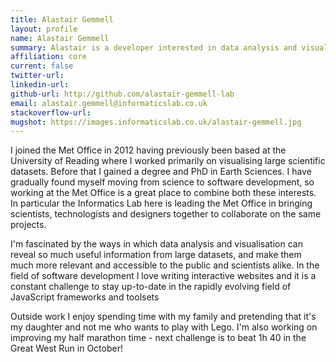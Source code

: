 ```yaml
---
title: Alastair Gemmell
layout: profile
name: Alastair Gemmell
summary: Alastair is a developer interested in data analysis and visualisation.
affiliation: core
current: false
twitter-url: 
linkedin-url: 
github-url: http://github.com/alastair-gemmell-lab
email: alastair.gemmell@informaticslab.co.uk
stackoverflow-url: 
mugshot: https://images.informaticslab.co.uk/alastair-gemmell.jpg
---
```


I joined the Met Office in 2012 having previously been based at the University of Reading where I worked primarily on visualising large scientific datasets. Before that I gained a degree and PhD in Earth Sciences. I have gradually found myself moving from science to software development, so working at the Met Office is a great place to combine both these interests. In particular the Informatics Lab here is leading the Met Office in bringing scientists, technologists and designers together to collaborate on the same projects.

I'm fascinated by the ways in which data analysis and visualisation can reveal so much useful information from large datasets, and make them much more relevant and accessible to the public and scientists alike. In the field of software development I love writing interactive websites and it is a constant challenge to stay up-to-date in the rapidly evolving field of JavaScript frameworks and toolsets

Outside work I enjoy spending time with my family and pretending that it's my daughter and not me who wants to play with Lego. I'm also working on improving my half marathon time - next challenge is to beat 1h 40 in the Great West Run in October!
